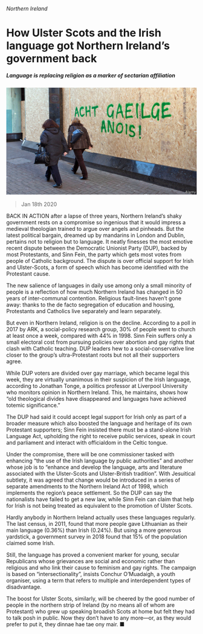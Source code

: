###### Northern Ireland

# How Ulster Scots and the Irish language got Northern Ireland’s government back 

##### Language is replacing religion as a marker of sectarian affiliation 

![image](images/20200118_BRP502.jpg) 

> Jan 18th 2020 

BACK IN ACTION after a lapse of three years, Northern Ireland’s shaky government rests on a compromise so ingenious that it would impress a medieval theologian trained to argue over angels and pinheads. But the latest political bargain, dreamed up by mandarins in London and Dublin, pertains not to religion but to language. It neatly finesses the most emotive recent dispute between the Democratic Unionist Party (DUP), backed by most Protestants, and Sinn Fein, the party which gets most votes from people of Catholic background. The dispute is over official support for Irish and Ulster-Scots, a form of speech which has become identified with the Protestant cause.

The new salience of languages in daily use among only a small minority of people is a reflection of how much Northern Ireland has changed in 50 years of inter-communal contention. Religious fault-lines haven’t gone away: thanks to the de facto segregation of education and housing, Protestants and Catholics live separately and learn separately.


But even in Northern Ireland, religion is on the decline. According to a poll in 2017 by ARK, a social-policy research group, 30% of people went to church at least once a week, compared with 44% in 1998. Sinn Fein suffers only a small electoral cost from pursuing policies over abortion and gay rights that clash with Catholic teaching. DUP leaders hew to a social-conservative line closer to the group’s ultra-Protestant roots but not all their supporters agree.

While DUP voters are divided over gay marriage, which became legal this week, they are virtually unanimous in their suspicion of the Irish language, according to Jonathan Tonge, a politics professor at Liverpool University who monitors opinion in Northern Ireland. This, he maintains, shows how “old theological divides have disappeared and languages have achieved totemic significance.”

The DUP had said it could accept legal support for Irish only as part of a broader measure which also boosted the language and heritage of its own Protestant supporters; Sinn Fein insisted there must be a stand-alone Irish Language Act, upholding the right to receive public services, speak in court and parliament and interact with officialdom in the Celtic tongue.

Under the compromise, there will be one commissioner tasked with enhancing “the use of the Irish language by public authorities” and another whose job is to “enhance and develop the language, arts and literature associated with the Ulster-Scots and Ulster-British tradition”. With Jesuitical subtlety, it was agreed that change would be introduced in a series of separate amendments to the Northern Ireland Act of 1998, which implements the region’s peace settlement. So the DUP can say the nationalists have failed to get a new law, while Sinn Fein can claim that help for Irish is not being treated as equivalent to the promotion of Ulster Scots.

Hardly anybody in Northern Ireland actually uses these languages regularly. The last census, in 2011, found that more people gave Lithuanian as their main language (0.36%) than Irish (0.24%). But using a more generous yardstick, a government survey in 2018 found that 15% of the population claimed some Irish.

Still, the language has proved a convenient marker for young, secular Republicans whose grievances are social and economic rather than religious and who link their cause to feminism and gay rights. The campaign is based on “intersectionality”, insists Conchur O’Muadaigh, a youth organiser, using a term that refers to multiple and interdependent types of disadvantage.

The boost for Ulster Scots, similarly, will be cheered by the good number of people in the northern strip of Ireland (by no means all of whom are Protestant) who grew up speaking broadish Scots at home but felt they had to talk posh in public. Now they don’t have to any more—or, as they would prefer to put it, they dinnae hae tae ony mair. ■

